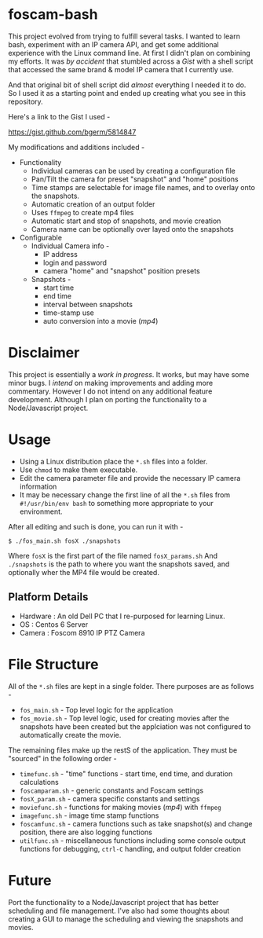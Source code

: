 # foscam-bash

This project evolved from trying to fulfill several tasks. I wanted to learn bash, experiment with an IP camera API, and get some additional experience with the Linux command line. At first I didn't plan on combining my efforts. It was *by accident* that stumbled across a *Gist* with a shell script that accessed the same brand & model IP camera that I currently use.

And that original bit of shell script did *almost* everything I needed it to do. So I used it as a starting point and ended up creating what you see in this repository.

Here's a link to the Gist I used - 

<https://gist.github.com/bgerm/5814847>

My modifications and additions included - 

* Functionality
    * Individual cameras can be used by creating a configuration file
    * Pan/Tilt the camera for preset "snapshot" and "home" positions
    * Time stamps are selectable for image file names, and to overlay onto the snapshots.
    * Automatic creation of an output folder
    * Uses `ffmpeg` to create mp4 files
    * Automatic start and stop of snapshots, and movie creation
    * Camera name can be optionally over layed onto the snapshots
* Configurable 
    * Individual Camera info - 
        * IP address
        * login and password
        * camera "home" and "snapshot" position presets
    * Snapshots - 
        * start time
        * end time
        * interval between snapshots
        * time-stamp use
        * auto conversion into a movie (*mp4*)

# Disclaimer

This project is essentially a *work in progress*. It works, but may have some minor bugs. I *intend* on making improvements and adding more commentary. However I do not intend on any additional feature development. Although I plan on porting the functionality to a Node/Javascript project. 

# Usage

* Using a Linux distribution place the `*.sh` files into a folder. 
* Use `chmod` to make them executable. 
* Edit the camera parameter file and provide the necessary IP camera information
* It may be necessary change the first line of all the `*.sh` files from `#!/usr/bin/env bash` to something more appropriate to your environment.

After all editing and such is done, you can run it with - 

```
$ ./fos_main.sh fosX ./snapshots
```

Where `fosX` is the first part of the file named `fosX_params.sh`
And `./snapshots` is the path to where you want the snapshots saved, and optionally wher the MP4 file would be created.

## Platform Details

* Hardware : An old Dell PC that I re-purposed for learning Linux.
* OS : Centos 6 Server
* Camera : Foscom 8910 IP PTZ Camera

# File Structure

All of the `*.sh` files are kept in a single folder. There purposes are as follows - 

* `fos_main.sh` - Top level logic for the application
* `fos_movie.sh` - Top level logic, used for creating movies after the snapshots have been created but the applciation was not configured to automatically create the movie.

The remaining files make up the restS of the application. They must be "sourced" in the following order - 

* `timefunc.sh` - "time" functions - start time, end time, and duration calculations
* `foscamparam.sh` - generic constants and Foscam settings
* `fosX_param.sh` - camera specific constants and settings
* `moviefunc.sh` - functions for making movies (*mp4*) with `ffmpeg`
* `imagefunc.sh` - image time stamp functions
* `foscamfunc.sh` - camera functions such as take snapshot(s) and change position, there are also logging functions
* `utilfunc.sh` - miscellaneous functions including some console output functions for debugging, `ctrl-C` handling, and output folder creation

# Future

Port the functionality to a Node/Javascript project that has better scheduling and file management. I've also had some thoughts about creating a GUI to manage the scheduling and viewing the snapshots and movies.
